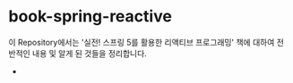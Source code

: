 # book-spring-reactive
이 Repository에서는 '실전! 스프링 5를 활용한 리액티브 프로그래밍' 책에 대하여 전반적인 내용 및 알게 된 것들을 정리합니다. 

- [책 정보 링크]: https://product.kyobobook.co.kr/detail/S000001766386

  
